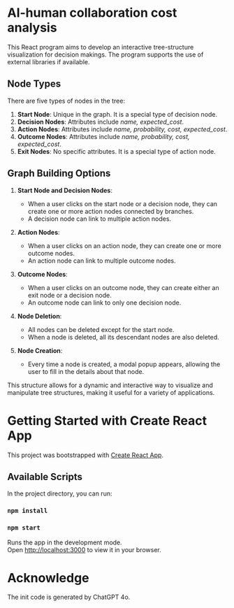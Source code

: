 # AI-human collaboration cost analysis

This React program aims to develop an interactive tree-structure visualization for decision makings. The program supports the use of external libraries if available. 

## Node Types

There are five types of nodes in the tree:

1. **Start Node**: Unique in the graph. It is a special type of decision node.
2. **Decision Nodes**: Attributes include *name, expected_cost*.
3. **Action Nodes**: Attributes include *name, probability, cost, expected_cost*.
4. **Outcome Nodes**: Attributes include *name, probability, cost, expected_cost*.
5. **Exit Nodes**: No specific attributes. It is a special type of action node.

## Graph Building Options

1. **Start Node and Decision Nodes**:
   - When a user clicks on the start node or a decision node, they can create one or more action nodes connected by branches.
   - A decision node can link to multiple action nodes.

2. **Action Nodes**:
   - When a user clicks on an action node, they can create one or more outcome nodes.
   - An action node can link to multiple outcome nodes.

3. **Outcome Nodes**:
   - When a user clicks on an outcome node, they can create either an exit node or a decision node.
   - An outcome node can link to only one decision node.

4. **Node Deletion**:
   - All nodes can be deleted except for the start node.
   - When a node is deleted, all its descendant nodes are also deleted.

5. **Node Creation**:
   - Every time a node is created, a modal popup appears, allowing the user to fill in the details about that node.

This structure allows for a dynamic and interactive way to visualize and manipulate tree structures, making it useful for a variety of applications.

# Getting Started with Create React App

This project was bootstrapped with [Create React App](https://github.com/facebook/create-react-app).

## Available Scripts

In the project directory, you can run:
### `npm install`
### `npm start`

Runs the app in the development mode.\
Open [http://localhost:3000](http://localhost:3000) to view it in your browser.

# Acknowledge

The init code is generated by ChatGPT 4o.
